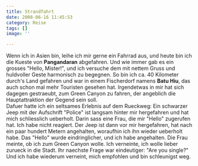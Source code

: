 ```yaml
---
title: Strandfahrt
date: 2008-06-16 11:45:53
category: Reise
tags: []
image: ''

---
```


Wenn ich in Asien bin, leihe ich mir gerne ein Fahrrad aus, und heute bin ich die Kueste von **Pangandaran** abgefahren. Und wie immer gab es ein grosses "Hello, Mister!", und ich versuche dem mit nettem Gruss und huldvoller Geste harmonisch zu begegnen. So bin ich ca. 40 Kilometer durch's Land gefahren und war in einem Fischerdorf namens **Batu Hiu**, das auch schon mal mehr Touristen gesehen hat. Irgendetwas in mir hat sich dagegen gestraeubt, zum Green Canyon zu fahren, der angeblich die Hauptattraktion der Gegend sein soll.  
Dafuer hatte ich ein seltsames Erlebnis auf dem Rueckweg: Ein schwarzer Jeep mit der Aufschrift "Police" ist langsam hinter mir hergefahren und hat mich schliesslich ueberholt. Darin sass eine Frau, die mir "Hello" zugerufen hat. Ich habe nicht reagiert. Der Jeep ist dann vor mir hergefahren, hat nach ein paar hundert Metern angehalten, woraufhin ich ihn wieder ueberholt habe. Das "Hello" wurde eindringlicher, und ich habe angehalten. Die Frau meinte, ob ich zum Green Canyon wolle. Ich verneinte, ich wolle lieber zurueck in die Stadt. Ihr naechste Frage war eindeutiger: "Are you single?" Und ich habe wiederum verneint, mich empfohlen und bin schleunigst weg.
